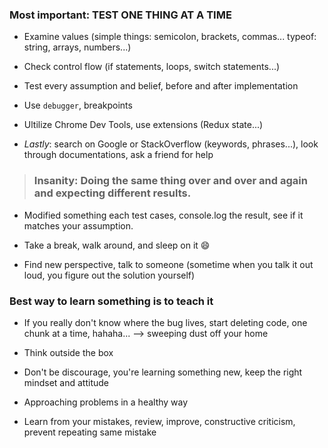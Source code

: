 ### **Most important: TEST ONE THING AT A TIME**

- Examine values (simple things: semicolon, brackets, commas... typeof: string, arrays, numbers...)

- Check control flow (if statements, loops, switch statements...)

- Test every assumption and belief, before and after implementation

- Use `debugger`, breakpoints

- Ultilize Chrome Dev Tools, use extensions (Redux state...)

- *Lastly*: search on Google or StackOverflow (keywords, phrases...), look through documentations, ask a friend for help

> ### **Insanity: Doing the same thing over and over and again and expecting different results.** 

- Modified something each test cases, console.log the result, see if it matches your assumption.

- Take a break, walk around, and sleep on it :smile:

- Find new perspective, talk to someone
(sometime when you talk it out loud, you figure out the solution yourself)

### **Best way to learn something is to teach it**

- If you really don't know where the bug lives, start deleting code, one chunk at a time, hahaha... --> sweeping dust off your home

- Think outside the box

- Don't be discourage, you're learning something new, keep the right mindset and attitude

- Approaching problems in a healthy way

- Learn from your mistakes, review, improve, constructive criticism, prevent repeating same mistake
